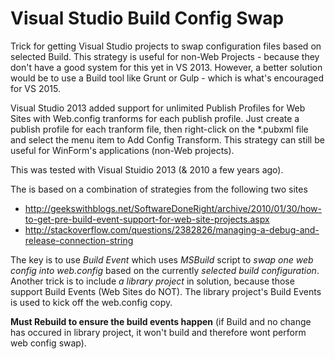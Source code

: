 # Visual Studio Build Config Swap

Trick for getting Visual Studio projects to swap configuration files based on selected Build.  This strategy is  useful for non-Web Projects - because they don't have a good system for this yet in VS 2013.  However, a better solution would be to use a Build tool like Grunt or Gulp - which is what's encouraged for VS 2015.

Visual Studio 2013 added support for unlimited Publish Profiles for Web Sites with Web.config tranforms for each publish profile.  Just create a publish profile for each tranform file, then right-click on the *.pubxml file and select the menu item to Add Config Transform.  This strategy can still be useful for WinForm's applications (non-Web projects).

This was tested with Visual Stuidio 2013 (& 2010 a few years ago).

The is based on a combination of strategies from the following two sites
* http://geekswithblogs.net/SoftwareDoneRight/archive/2010/01/30/how-to-get-pre-build-event-support-for-web-site-projects.aspx
* http://stackoverflow.com/questions/2382826/managing-a-debug-and-release-connection-string

The key is to use *Build Event* which uses *MSBuild* script to *swap one web config into web.config* based on the currently *selected build configuration*.  Another trick is to include *a library project* in solution, because those support Build Events (Web Sites do NOT).  The library project's Build Events is used to kick off the web.config copy.

**Must Rebuild to ensure the build events happen** (if Build and no change has occured in library project, it won't build and therefore wont perform web config swap).

